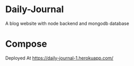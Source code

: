 # Daily-Journal
A blog website with node backend and mongodb database

<h1>Compose</h1>

Deployed At https://daily-journal-1.herokuapp.com/


